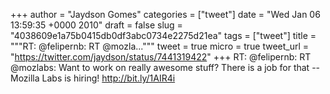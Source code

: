 
+++
author = "Jaydson Gomes"
categories = ["tweet"]
date = "Wed Jan 06 13:59:35 +0000 2010"
draft = false
slug = "4038609e1a75b0415db0df3abc0734e2275d21ea"
tags = ["tweet"]
title = """RT: @felipernb: RT @mozla..."""
tweet = true
micro = true
tweet_url = "https://twitter.com/jaydson/status/7441319422"
+++
RT: @felipernb: RT @mozlabs: Want to work on really awesome stuff? There is a job for that -- Mozilla Labs is hiring! http://bit.ly/1AIR4i
